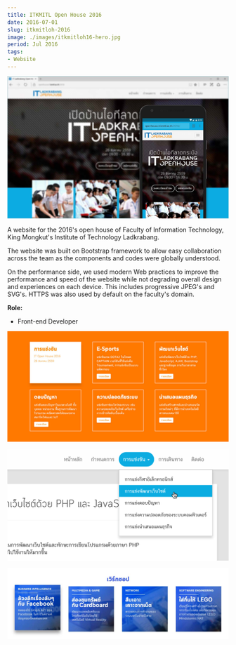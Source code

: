 ```yaml
---
title: ITKMITL Open House 2016
date: 2016-07-01
slug: itkmitloh-2016
image: ./images/itkmitloh16-hero.jpg
period: Jul 2016
tags:
- Website
---
```


![](./images/itkmitloh16-hero.jpg)

A website for the 2016's open house of Faculty of Information Technology,
King Mongkut's Institute of Technology Ladkrabang.

The website was built on Bootstrap framework to allow easy collaboration across the team
as the components and codes were globally understood.

On the performance side, we used modern Web practices to improve the performance and speed of the website
while not degrading overall design and experiences on each device.
This includes progressive JPEG's and SVG's.
HTTPS was also used by default on the faculty's domain.

**Role:**
- Front-end Developer

![](./images/itkmitloh16-1.jpg)

![](./images/itkmitloh16-2.png)

![](./images/itkmitloh16-3.jpg)
